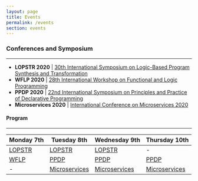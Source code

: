 ```yaml
---
layout: page
title: Events
permalink: /events
section: events
---
```


### Conferences and Symposium
---

- **LOPSTR 2020** | [30th International Symposium on Logic-Based Program Synthesis and Transformation](https://nms.kcl.ac.uk/maribel.fernandez/LOPSTR2020/)
- **WFLP 2020** | [28th International Workshop on Functional and Logic Programming](http://helm.cs.unibo.it/wflp2020/)
- **PPDP 2020** | [22nd International Symposium on
Principles and Practice of Declarative Programming ](http://www.cse.chalmers.se/~abela/ppdp20/)
- **Microservices 2020** | [International Conference on Microservices 2020](https://www.conf-micro.services/2020/)

#### Program
---

| Monday 7th | Tuesday 8th| Wednesday 9th | Thursday 10th |
|------------|------------|---------------|---------------|
| [LOPSTR](https://nms.kcl.ac.uk/maribel.fernandez/LOPSTR2020/) | [LOPSTR](https://nms.kcl.ac.uk/maribel.fernandez/LOPSTR2020/) | [LOPSTR](https://nms.kcl.ac.uk/maribel.fernandez/LOPSTR2020/) | - |
| [WFLP](http://helm.cs.unibo.it/wflp2020/) | [PPDP](http://www.cse.chalmers.se/~abela/ppdp20/) | [PPDP](http://www.cse.chalmers.se/~abela/ppdp20/) | [PPDP](http://www.cse.chalmers.se/~abela/ppdp20/) |
| - | [Microservices](https://www.conf-micro.services/2020/) | [Microservices](https://www.conf-micro.services/2020/) | [Microservices](https://www.conf-micro.services/2020/) |
